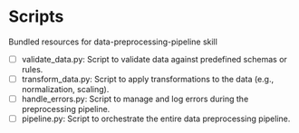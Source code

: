 # Scripts

Bundled resources for data-preprocessing-pipeline skill

- [ ] validate_data.py: Script to validate data against predefined schemas or rules.
- [ ] transform_data.py: Script to apply transformations to the data (e.g., normalization, scaling).
- [ ] handle_errors.py: Script to manage and log errors during the preprocessing pipeline.
- [ ] pipeline.py: Script to orchestrate the entire data preprocessing pipeline.
